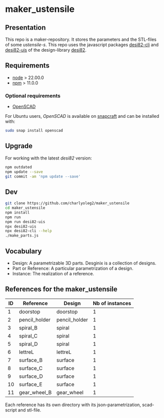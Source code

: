 maker\_ustensile
================


Presentation
------------

This repo is a maker-repository. It stores the parameters and the STL-files of some *ustensile-s*.
This repo uses the javascript packages [desi82-cli](https://www.npmjs.com/package/desi82-cli) and [desi82-uis](https://www.npmjs.com/package/desi82-uis) of the design-library [desi82](https://charlyoleg2.github.io/parame82/).


Requirements
------------

- [node](https://nodejs.org) > 22.00.0
- [npm](https://docs.npmjs.com/cli) > 11.0.0


### Optional requirements

- [OpenSCAD](https://openscad.org/)

For Ubuntu users, *OpenSCAD* is available on [snapcraft](https://snapcraft.io/openscad) and can be installed with:

```bash
sudo snap install openscad
```

Upgrade
-------

For working with the latest *desi82* version:

```bash
npm outdated
npm update --save
git commit -am 'npm update --save'
```


Dev
---

```bash
git clone https://github.com/charlyoleg2/maker_ustensile
cd maker_ustensile
npm install
npm run
npm run desi82-uis
npx desi82-uis
npx desi82-cli --help
./make_parts.js
```

Vocabulary
----------

- Design: A parametrizable 3D parts. Desginix is a collection of designs.
- Part or Reference: A particular parametrization of a design.
- Instance: The realization of a reference.


References for the maker\_ustensile
-----------------------------------

ID | Reference           | Design             | Nb of instances
---|---------------------|--------------------|----------------
1  | doorstop            | doorstop           | 1
2  | pencil\_holder      | pencil\_holder     | 1
3  | spiral\_B           | spiral             | 1
4  | spiral\_C           | spiral             | 1
5  | spiral\_D           | spiral             | 1
6  | lettreL             | lettreL            | 1
7  | surface\_B          | surface            | 1
8  | surface\_C          | surface            | 1
9  | surface\_D          | surface            | 1
10 | surface\_E          | surface            | 1
11 | gear\_wheel\_B      | gear\_wheel        | 1

Each reference has its own directory with its json-parametrization, scad-script and stl-file.


